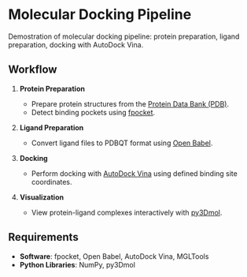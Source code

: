 # Molecular Docking Pipeline

Demostration of molecular docking pipeline: protein preparation, ligand preparation, docking with AutoDock Vina.

## Workflow

1. **Protein Preparation**  
   - Prepare protein structures from the [Protein Data Bank (PDB)](https://www.rcsb.org/).  
   - Detect binding pockets using [fpocket](https://github.com/Discngine/fpocket).

2. **Ligand Preparation**  
   - Convert ligand files to PDBQT format using [Open Babel](https://openbabel.org/wiki/Main_Page).

3. **Docking**  
   - Perform docking with [AutoDock Vina](http://vina.scripps.edu/) using defined binding site coordinates.

4. **Visualization**  
   - View protein-ligand complexes interactively with [py3Dmol](https://pypi.org/project/py3Dmol/).

## Requirements

- **Software**: fpocket, Open Babel, AutoDock Vina, MGLTools  
- **Python Libraries**: NumPy, py3Dmol  
